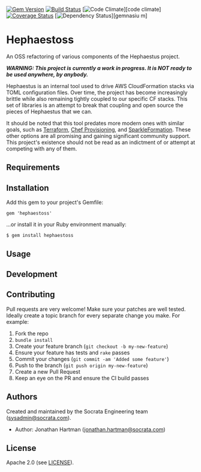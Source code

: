[![Gem Version](https://img.shields.io/gem/v/hephaestoss.svg)][gem]
[![Build Status](https://img.shields.io/travis/socrata-platform/hephaestoss.svg)][travis]
[![Code Climate](https://img.shields.io/codeclimate/github/socrata-platform/hephaestoss.svg)][code
climate]
[![Coverage Status](https://img.shields.io/coveralls/socrata-platform/hephaestoss.svg)][coveralls]
[![Dependency Status](https://img.shields.io/gemnasium/socrata-platform/hephaestoss.svg)][gemnasiu
m]

[gem]: https://rubygems.org/gems/hephaestoss
[travis]: https://travis-ci.org/socrata-platform/hephaestoss
[codeclimate]: https://codeclimate.com/github/socrata-platform/hephaestoss
[coveralls]: https://coveralls.io/r/socrata-platform/hephaestoss
[gemnasium]: https://gemnasium.com/socrata-platform/hephaestoss

Hephaestoss
===========

An OSS refactoring of various components of the Hephaestus project.

***WARNING: This project is currently a work in progress. It is NOT ready to
be used anywhere, by anybody.***

Hephaestus is an internal tool used to drive AWS CloudFormation stacks via
TOML configuration files. Over time, the project has become increasingly
brittle while also remaining tightly coupled to our specific CF stacks. This
set of libraries is an attempt to break that coupling and open source the
pieces of Hephaestus that we can.

It should be noted that this tool predates more modern ones with similar goals,
such as [Terraform](https://terraform.io),
[Chef Provisioning](https://github.com/chef/chef-provisioning), and
[SparkleFormation](http://www.sparkleformation.io). These other
options are all promising and gaining significant community support. This
project's existence should not be read as an indictment of or attempt at
competing with any of them.

Requirements
------------

Installation
------------

Add this gem to your project's Gemfile:

    gem 'hephaestoss'

...or install it in your Ruby environment manually:

    $ gem install hephaestoss

Usage
-----

Development
-----------

Contributing
------------

Pull requests are very welcome! Make sure your patches are well tested. Ideally
create a topic branch for every separate change you make. For example:

1. Fork the repo
2. `bundle install`
3. Create your feature branch (`git checkout -b my-new-feature`)
4. Ensure your feature has tests and `rake` passes
5. Commit your changes (`git commit -am 'Added some feature'`)
6. Push to the branch (`git push origin my-new-feature`)
7. Create a new Pull Request
8. Keep an eye on the PR and ensure the CI build passes

Authors
-------

Created and maintained by the Socrata Engineering team (<sysadmin@socrata.com>).

- Author: Jonathan Hartman (<jonathan.hartman@socrata.com>)

License
-------

Apache 2.0 (see [LICENSE][license]).

[license]: https://github.com/socrata-platform/hephaestoss/blob/master/LICENSE.txt
